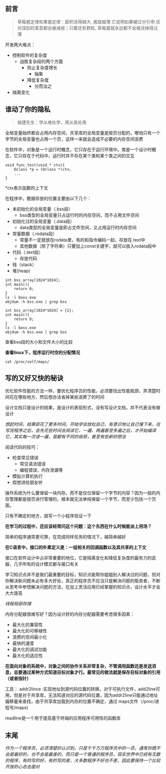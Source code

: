 ## 前言

 > 草莓酱定律和果酱定律：面积涂得越大, 酱就越薄.它说明如果被过分引申,任何深刻的寓意都会被减弱；只要还有颗粒, 草莓酱就永远都不会被涂抹得过薄

开发两大难点：
+ 控制软件的复杂度
  + 战胜复杂段的两个方面
    + 防止复杂度增长
      + 抽象
    + 降低复杂度
      + 分而治之
+ 隔离变化

## 谁动了你的隐私

> 侯捷先生：学从难处学，用从易处用

全局变量始终都会占用内存空间，共享库的全局变量是按页分配的，哪怕只有一个字节的全局变量也占用一个页，这样一来就会造成不必要的内存空间浪费

在软件中，对象是一个运行时概念，它只存在于运行环境中。类是一个设计时概念，它只存在于代码中，运行时并不存在某个类和某个类之间的交互

```
void func_test(void * ctx){
    Dclass *p = (Dclass *)ctx;
    ...
}
```
*ctx表示函数的上下文

在程序中，数据存放的位置主要由以下几个：
+ 未初始化的全局变量（.bss段）
  + bss类型的全局变量只占运行时的内存空间，而不占用文件空间
+ 初始化过的全局变量（.data段）
  + data类型的全局变量是即占文件空间，又占用运行时内存空间
+ 常量数据（.rodata段）
  + 常量不一定就放在rodata里，有的和指令编码一起，存放在.text中
  + 其他数据（除了字符串）只要加上const关键字，就可以放入rodata段中
+ 代码（.text段）
  + 存放代码
+ 栈（stack）
+ 堆(heap)

```
int bss_array[1024*1024];
int main(){
    return 0;
}
ls -l bass.exe
objdum -h bss.exe | grep bss 
```
```
int bss_array[1024*1024] = {1};
int main(){
    return 0;
}
ls -l bass.exe
objdum -h bss.exe | grep bss 
```
查看bss段的大小和文件大小的比较

**查看linux下，程序运行时空的分配情况**
```
cat /proc/self/maps/

```

## 写的又好又快的秘诀

优化软件性能的方法一样，要优化程序员的性能，必须要找出性能瓶颈，弄清楚时间花在哪些地方，然后想办法省掉某些浪费了的时间

设计文档只是设计的结果，是设计的表现形式，没有写设计文档，并不代表没有做设计

*想赶时间，结果却花了更多时间，开始学会放松自己，有意识地让自己慢下来，在写完程序之后，会先花些时间去阅读它，一遍、两遍甚至多遍之后，才开始编译它，其实每一次读一遍，我都有不同的收获，甚至有些新的想法*

阅读代码的技巧：
+ 检查常见错误
  + 常见语法错误
  + 编程错误，内存泄漏等
+ 模拟计算机执行
+ 假想讲给朋友听


操作系统为什么要保留一块内存，而不是仅仅保留一个字节的内容？因为一般的内存管理都是按页进行管理的，根本就无法单纯保留一个字节，而至少包括一个页面。

只有不确定的地方，就写一个小程序验证一下

**在学习的过程中，还应该经常问这个问题：这个东西在什么时候能派上用场？**

简单的程序通常更可靠，在完成同样任务的情况下，越简单越好


**在C语言中，接口的朴素定义是：一组相关的回调函数以及其共享的上下文**

接口在软件设计中占非常重要的地位，它是隔离变化和降低复杂度的最有力的武器，几乎所有的设计模式都与接口有关

学习知识点并不是我们最重要的目标，知识点能帮你姐姐别人解决过的问题，但对你解决新问题未必有多大好处，真正的程序员不应当只是解决问题的贩卖者，不断从思考中参悟解决问题的方法，在加上灵活应用已经掌握的知识点，设计水平才会大大提高

*线程局部存储*

内存分配器很难写好？因为设计好的内存分配器需要考虑很多因素：
+ 最大化的兼容性
+ 最大化的可移植性
+ 浪费的空间最小化
+ 最快的速度
+ 最大化的调试功能
+ 最大化的适应性

**在面向对象的系统中，对象之间的协作关系非常复杂，不管调用函数还是发送消息，总要通过某种方式知道目标对象才行。最常见的做法就是保存目标对象的引用（或者指针）**

工具：
addr2lince :实现地址到源代码位置的转换，对于可执行文件，add2line可用，但是对于共享库，无法知道对应的源代码位置，因为addr2line只能通过地址偏移量来查找，由于共享库加载到内存的位置不确定，通过 maps文件（/proc/进程号/maps)

readline是一个用于提高基于终端的应用程序可用性的函数库

## 末尾
*作为一个程序员，必须清楚的认识到，只是千千万万程序员中的一员，通常你既不会是最好的，也不会是最差的，而只是一个普通的程序员，现实世界中已经有无数的程序，有的写的好，有的写的差，大多数程序不好也不差，因此要保持一个比较开放的心态去面对*